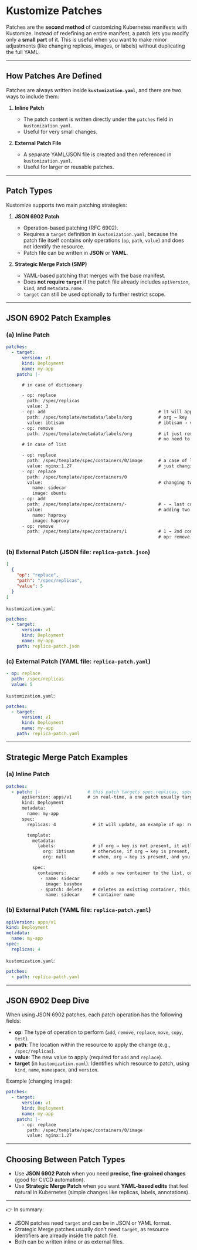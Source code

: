 # Kustomize Patches

Patches are the **second method** of customizing Kubernetes manifests with Kustomize.
Instead of redefining an entire manifest, a patch lets you modify only a **small part** of it.
This is useful when you want to make minor adjustments (like changing replicas, images, or labels) without duplicating the full YAML.

---

## How Patches Are Defined

Patches are always written inside **`kustomization.yaml`**, and there are two ways to include them:

1. **Inline Patch**

   * The patch content is written directly under the `patches` field in `kustomization.yaml`.
   * Useful for very small changes.

2. **External Patch File**

   * A separate YAML/JSON file is created and then referenced in `kustomization.yaml`.
   * Useful for larger or reusable patches.

---

## Patch Types

Kustomize supports two main patching strategies:

1. **JSON 6902 Patch**

   * Operation-based patching (RFC 6902).
   * Requires a `target` definition in `kustomization.yaml`, because the patch file itself contains only operations (`op`, `path`, `value`) and does not identify the resource.
   * Patch file can be written in **JSON** or **YAML**.

2. **Strategic Merge Patch (SMP)**

   * YAML-based patching that merges with the base manifest.
   * Does **not require `target`** if the patch file already includes `apiVersion`, `kind`, and `metadata.name`.
   * `target` can still be used optionally to further restrict scope.

---

## JSON 6902 Patch Examples

### (a) Inline Patch

```yaml
patches:
  - target:
      version: v1
      kind: Deployment
      name: my-app
    patch: |-

      # in case of dictionary

      - op: replace
        path: /spec/replicas
        value: 3
      - op: add                                           # it will append one more label     # org: ibtisam
        path: /spec/template/metadata/labels/org          # org → key      
        value: ibtisam                                    # ibtisam → value
      - op: remove
        path: /spec/template/metadata/labels/org          # it just removes one label, whose key is org
                                                          # no need to mention value in case of op: remove
      # in case of list

      - op: replace
        path: /spec/template/spec/containers/0/image      # a case of list, so we use indexing... 0 → first container
        value: nginx:1.27                                 # just changing continer image 
      - op: replace
        path: /spec/template/spec/containers/0      
        value:                                            # changing two values, container name and its image
          name: sidecar
          image: ubuntu
      - op: add
        path: /spec/template/spec/containers/-            # - → last container, append to the last of the list
        value:                                            # adding two values, container name & its image
          name: haproxy
          image: haproxy
      - op: remove
        path: /spec/template/spec/containers/1            # 1 → 2nd container
                                                          # op: remove, requires no value key.
```

### (b) External Patch (JSON file: `replica-patch.json`)

```json
[
  {
    "op": "replace",
    "path": "/spec/replicas",
    "value": 5
  }
]
```

`kustomization.yaml`:

```yaml
patches:
  - target:
      version: v1
      kind: Deployment
      name: my-app
    path: replica-patch.json
```

### (c) External Patch (YAML file: `replica-patch.yaml`)

```yaml
- op: replace
  path: /spec/replicas
  value: 5
```

`kustomization.yaml`:

```yaml
patches:
  - target:
      version: v1
      kind: Deployment
      name: my-app
    path: replica-patch.yaml
```

---

## Strategic Merge Patch Examples

### (a) Inline Patch

```yaml
patches:
  - patch: |-                  # this patch targets spec.replicas, spec.template.metadata.labels, and container... this is just for example.
      apiVersion: apps/v1      # in real-time, a one patch usually targets one thing only.
      kind: Deployment
      metadata:
        name: my-app
      spec:
        replicas: 4              # it will update, an example of op: replace

        template:
          metadata:
            labels:              # if org → key is not present, it will append one more label, an example of op: add
              org: ibtisam       # otherwise, if org → key is present, it will update, an example of op: replace
              org: null          # when, org → key is present, and you want to delete this label, an example of op: remove

          spec:
            containers:          # adds a new container to the list, or replaces if it already exists.
             - name: sidecar
               image: busybox
             - $patch: delete    # deletes an existing container, this is an unique way.
               name: sidecar     # container name
```

### (b) External Patch (YAML file: `replica-patch.yaml`)

```yaml
apiVersion: apps/v1
kind: Deployment
metadata:
  name: my-app
spec:
  replicas: 4
```

`kustomization.yaml`:

```yaml
patches:
  - path: replica-patch.yaml
```

---

## JSON 6902 Deep Dive

When using JSON 6902 patches, each patch operation has the following fields:

* **op**: The type of operation to perform (`add`, `remove`, `replace`, `move`, `copy`, `test`).
* **path**: The location within the resource to apply the change (e.g., `/spec/replicas`).
* **value**: The new value to apply (required for `add` and `replace`).
* **target** (in `kustomization.yaml`): Identifies which resource to patch, using `kind`, `name`, `namespace`, and `version`.

Example (changing image):

```yaml
patches:
  - target:
      version: v1
      kind: Deployment
      name: my-app
    patch: |-
      - op: replace
        path: /spec/template/spec/containers/0/image      
        value: nginx:1.27                                 
```

---

## Choosing Between Patch Types

* Use **JSON 6902 Patch** when you need **precise, fine-grained changes** (good for CI/CD automation).
* Use **Strategic Merge Patch** when you want **YAML-based edits** that feel natural in Kubernetes (simple changes like replicas, labels, annotations).

---

👉 In summary:

* JSON patches need `target` and can be in JSON or YAML format.
* Strategic Merge patches usually don’t need `target`, as resource identifiers are already inside the patch file.
* Both can be written inline or as external files.
